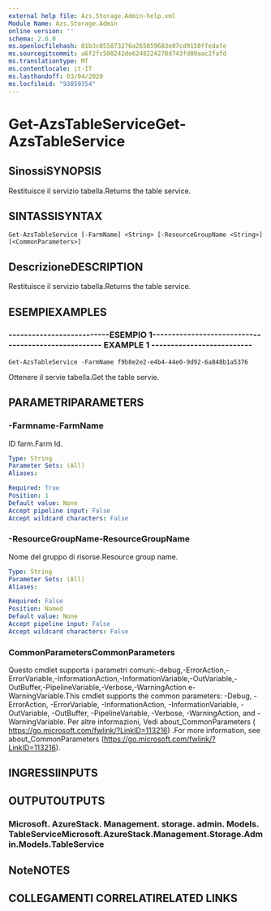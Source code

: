 ```yaml
---
external help file: Azs.Storage.Admin-help.xml
Module Name: Azs.Storage.Admin
online version: ''
schema: 2.0.0
ms.openlocfilehash: 01b3c055873276a265859683e07cd9150ffedafe
ms.sourcegitcommit: a6f2fc500242de6248224278d743fd09aac2fafd
ms.translationtype: MT
ms.contentlocale: it-IT
ms.lasthandoff: 03/04/2020
ms.locfileid: "93859354"
---
```

# <span data-ttu-id="fe856-101">Get-AzsTableService</span><span class="sxs-lookup"><span data-stu-id="fe856-101">Get-AzsTableService</span></span>

## <span data-ttu-id="fe856-102">Sinossi</span><span class="sxs-lookup"><span data-stu-id="fe856-102">SYNOPSIS</span></span>
<span data-ttu-id="fe856-103">Restituisce il servizio tabella.</span><span class="sxs-lookup"><span data-stu-id="fe856-103">Returns the table service.</span></span>

## <span data-ttu-id="fe856-104">SINTASSI</span><span class="sxs-lookup"><span data-stu-id="fe856-104">SYNTAX</span></span>

```
Get-AzsTableService [-FarmName] <String> [-ResourceGroupName <String>] [<CommonParameters>]
```

## <span data-ttu-id="fe856-105">Descrizione</span><span class="sxs-lookup"><span data-stu-id="fe856-105">DESCRIPTION</span></span>
<span data-ttu-id="fe856-106">Restituisce il servizio tabella.</span><span class="sxs-lookup"><span data-stu-id="fe856-106">Returns the table service.</span></span>

## <span data-ttu-id="fe856-107">ESEMPI</span><span class="sxs-lookup"><span data-stu-id="fe856-107">EXAMPLES</span></span>

### <span data-ttu-id="fe856-108">--------------------------ESEMPIO 1--------------------------</span><span class="sxs-lookup"><span data-stu-id="fe856-108">-------------------------- EXAMPLE 1 --------------------------</span></span>
```
Get-AzsTableService -FarmName f9b8e2e2-e4b4-44e0-9d92-6a848b1a5376
```

<span data-ttu-id="fe856-109">Ottenere il servie tabella.</span><span class="sxs-lookup"><span data-stu-id="fe856-109">Get the table servie.</span></span>

## <span data-ttu-id="fe856-110">PARAMETRI</span><span class="sxs-lookup"><span data-stu-id="fe856-110">PARAMETERS</span></span>

### <span data-ttu-id="fe856-111">-Farmname</span><span class="sxs-lookup"><span data-stu-id="fe856-111">-FarmName</span></span>
<span data-ttu-id="fe856-112">ID farm.</span><span class="sxs-lookup"><span data-stu-id="fe856-112">Farm Id.</span></span>

```yaml
Type: String
Parameter Sets: (All)
Aliases: 

Required: True
Position: 1
Default value: None
Accept pipeline input: False
Accept wildcard characters: False
```

### <span data-ttu-id="fe856-113">-ResourceGroupName</span><span class="sxs-lookup"><span data-stu-id="fe856-113">-ResourceGroupName</span></span>
<span data-ttu-id="fe856-114">Nome del gruppo di risorse.</span><span class="sxs-lookup"><span data-stu-id="fe856-114">Resource group name.</span></span>

```yaml
Type: String
Parameter Sets: (All)
Aliases: 

Required: False
Position: Named
Default value: None
Accept pipeline input: False
Accept wildcard characters: False
```

### <span data-ttu-id="fe856-115">CommonParameters</span><span class="sxs-lookup"><span data-stu-id="fe856-115">CommonParameters</span></span>
<span data-ttu-id="fe856-116">Questo cmdlet supporta i parametri comuni:-debug,-ErrorAction,-ErrorVariable,-InformationAction,-InformationVariable,-OutVariable,-OutBuffer,-PipelineVariable,-Verbose,-WarningAction e-WarningVariable.</span><span class="sxs-lookup"><span data-stu-id="fe856-116">This cmdlet supports the common parameters: -Debug, -ErrorAction, -ErrorVariable, -InformationAction, -InformationVariable, -OutVariable, -OutBuffer, -PipelineVariable, -Verbose, -WarningAction, and -WarningVariable.</span></span> <span data-ttu-id="fe856-117">Per altre informazioni, Vedi about_CommonParameters ( https://go.microsoft.com/fwlink/?LinkID=113216) .</span><span class="sxs-lookup"><span data-stu-id="fe856-117">For more information, see about_CommonParameters (https://go.microsoft.com/fwlink/?LinkID=113216).</span></span>

## <span data-ttu-id="fe856-118">INGRESSI</span><span class="sxs-lookup"><span data-stu-id="fe856-118">INPUTS</span></span>

## <span data-ttu-id="fe856-119">OUTPUT</span><span class="sxs-lookup"><span data-stu-id="fe856-119">OUTPUTS</span></span>

### <span data-ttu-id="fe856-120">Microsoft. AzureStack. Management. storage. admin. Models. TableService</span><span class="sxs-lookup"><span data-stu-id="fe856-120">Microsoft.AzureStack.Management.Storage.Admin.Models.TableService</span></span>

## <span data-ttu-id="fe856-121">Note</span><span class="sxs-lookup"><span data-stu-id="fe856-121">NOTES</span></span>

## <span data-ttu-id="fe856-122">COLLEGAMENTI CORRELATI</span><span class="sxs-lookup"><span data-stu-id="fe856-122">RELATED LINKS</span></span>

